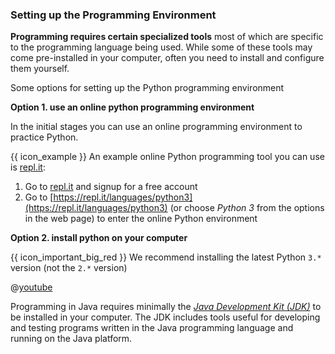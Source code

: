 ### Setting up the Programming Environment

**Programming requires certain specialized tools** most of which are specific to the programming language being used. While some of these tools may come pre-installed in your computer, often you need to install and configure them yourself.

<div class="alt-python">

Some options for setting up the Python programming environment

**Option 1. use an online python programming environment**

In the initial stages you can use an online programming environment to practice Python. 

<box>

{{ icon_example }} An example online Python programming tool you can use is [repl.it](https://repl.it/repls):

1. Go to [repl.it](https://repl.it/repls) and signup for a free account
1. Go to [https://repl.it/languages/python3](https://repl.it/languages/python3) (or choose _Python 3_ from the options in the web page) to enter the online Python environment

</box>


**Option 2. install python on your computer**

<span id="install-python">

{{ icon_important_big_red }} We recommend installing the latest Python `3.*` version (not the `2.*` version)

<panel type="seamless" header="{{ icon_video }} How to install Python on Windows">

@[youtube](dX2-V2BocqQ)

</panel>
</span>

</div>
<div class="alt-java">

Programming in Java requires minimally the [_Java Development Kit (JDK)_](http://www.oracle.com/technetwork/java/javase/downloads/jdk9-downloads-3848520.html) to be installed in your computer. The JDK includes tools useful for developing and testing programs written in the Java programming language and running on the Java platform.

</div>